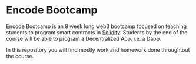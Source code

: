 # Encode Bootcamp

Encode Bootcamp is an 8 week long web3 bootcamp focused on teaching students 
to program smart contracts in [Solidity](https://docs.soliditylang.org/en/v0.8.17/). Students by the end of the course 
will be able to program a Decentralized App, i.e. a Dapp.

In this repository you will find mostly work and homework done throughtout 
the course.
